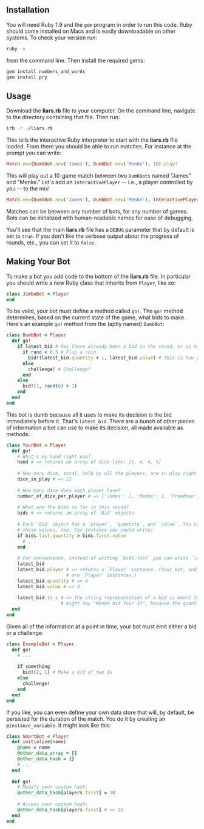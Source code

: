 ## Installation

You will need Ruby 1.9 and the `gem` program in order to run this code. Ruby should come installed on Macs and is easily downloadable on other systems. To check your version run:

```sh
ruby -v
```

from the command line. Then install the required gems:

```sh
gem install numbers_and_words
gem install pry
```

## Usage

Download the **liars.rb** file to your computer. On the command line, navigate to the directory containing that file. Then run:

```sh
irb -r ./liars.rb
```

This tells the interactive Ruby interpreter to start with the **liars.rb** file loaded. From there you should be able to run matches. For instance at the prompt you can write:

```rb
Match.new(DumbBot.new('James'), DumbBot.new('Menke'), 10).play!
```

This will play out a 10-game match between two `DumbBots` named "James" and "Menke." Let's add an `InteractivePlayer` -- i.e., a player controlled by you -- to the mix!

```rb
Match.new(DumbBot.new('James'), DumbBot.new('Menke'), InteractivePlayer.new('Nikhil'), 10).play!
```

Matches can be between any number of bots, for any number of games. Bots can be initialized with human-readable names for ease of debugging.

You'll see that the main **liars.rb** file has a `DEBUG` parameter that by default is set to `true`. If you don't like the verbose output about the progress of rounds, etc., you can set it to `false`.

## Making Your Bot

To make a bot you add code to the bottom of the **liars.rb** file. In particular you should write a new Ruby class that inherits from `Player`, like so:

```rb
class JimboBot < Player
end
```

To be valid, your bot must define a method called `go!`. The `go!` method determines, based on the current state of the game, what bids to make. Here's an example `go!` method from the (aptly named) `DumbBot`:

```rb
class DumbBot < Player
  def go!
    if latest_bid # Has there already been a bid in the round, or is mine the first?
      if rand < 0.5 # Flip a coin
        bid!(latest_bid.quantity + 1, latest_bid.value) # This is how you make bids!
      else
        challenge! # Challenge!
      end
    else
      bid!(1, rand(6) + 1)
    end
  end
end
```

This bot is dumb because all it uses to make its decision is the bid immediately before it. That's `latest_bid`. There are a bunch of other pieces of information a bot can use to make its decision, all made available as methods:

```rb
class YourBot < Player
  def go!
    # What's my hand right now?
    hand # => returns an array of dice like: [1, 4, 4, 5]
    
    # How many dice, total, held by all the players, are in play right now?
    dice_in_play # => 22
    
    # How many dice does each player have?
    number_of_dice_per_player # => {'James': 2, 'Menke': 1, 'Freedman': 4}
    
    # What are the bids so far in this round?
    bids # => returns an array of `Bid` objects
    
    # Each `Bid` object has a `player`, `quantity`, and `value`. You can inspect
    # these values, too. For instance you could write:
    if bids.last.quantity > bids.first.value
      # ...
    end
    
    # For convenience, instead of writing `bids.last` you can write `latest_bid`
    latest_bid
    latest_bid.player # => returns a `Player` instance. (Your bot, and all the other bots,
                      # are `Player` instances.)
    latest_bid.quantity # => 4
    latest_bid.value # => 3
    
    latest_bid.to_s # => The string representation of a bid is meant to be easy to read. In this case it
                    # might say "Menke bid four 3s", because the quantity was 4 and the value was 3.
  end
end
```

Given all of the information at a point in time, your bot must emit either a bid or a challenge:

```rb
class ExampleBot < Player
  def go!
    # ...
    
    if something
      bid!(2, 1) # Make a bid of two 1s
    else
      challenge!
    end
  end
end
```

If you like, you can even define your own data store that will, by default, be persisted for the duration of the match. You do it by creating an `@instance_variable`. It might look like this:

```rb
class SmartBot < Player
  def initialize(name)
    @name = name
    @other_data_array = []
    @other_data_hash = {}
    # ...
  end
  
  def go!
    # Modify your custom hash:
    @other_data_hash[players.first] = 10
    
    # Access your custom hash:
    @other_data_hash[players.first] # => 10
  end
end
```
